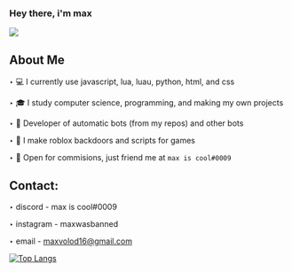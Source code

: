### Hey there, i'm max



<img src="https://discord.c99.nl/widget/theme-2/676051070308450344.png"/>

   
## About Me

‣ 💻 I currently use javascript, lua, luau, python, html, and css

‣ 🎓 I study computer science, programming, and making my own projects

‣ 🤖 Developer of automatic bots (from my repos) and other bots

‣ 🔧 I make roblox backdoors and scripts for games

‣ 💸 Open for commisions, just friend me at `max is cool#0009`



## Contact:

‣ discord - max is cool#0009

‣ instagram - maxwasbanned

‣ email - maxvolod16@gmail.com


[![Top Langs](https://github-readme-stats.vercel.app/api/top-langs/?username=maxhithere&layout=compact&text_color=daf7dc&bg_color=151515)](https://github.com/maxhithere/github-readme-stats)
